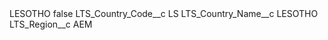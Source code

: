 <?xml version="1.0" encoding="UTF-8"?>
<CustomMetadata xmlns="http://soap.sforce.com/2006/04/metadata" xmlns:xsi="http://www.w3.org/2001/XMLSchema-instance" xmlns:xsd="http://www.w3.org/2001/XMLSchema">
    <label>LESOTHO</label>
    <protected>false</protected>
    <values>
        <field>LTS_Country_Code__c</field>
        <value xsi:type="xsd:string">LS</value>
    </values>
    <values>
        <field>LTS_Country_Name__c</field>
        <value xsi:type="xsd:string">LESOTHO</value>
    </values>
    <values>
        <field>LTS_Region__c</field>
        <value xsi:type="xsd:string">AEM</value>
    </values>
</CustomMetadata>
